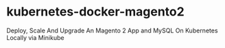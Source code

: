 # kubernetes-docker-magento2

Deploy, Scale And Upgrade An Magento 2 App and MySQL On Kubernetes Locally via Minikube
